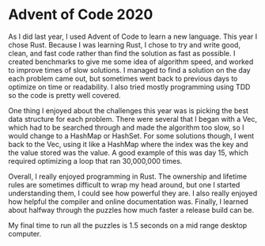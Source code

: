 Advent of Code 2020
===================

As I did last year, I used Advent of Code to learn a new language.
This year I chose Rust.
Because I was learning Rust, I chose to try and write good, clean, and fast code rather than find the solution as fast as possible.
I created benchmarks to give me some idea of algorithm speed, and worked to improve times of slow solutions.
I managed to find a solution on the day each problem came out, but sometimes went back to previous days to optimize on time or readability.
I also tried mostly programming using TDD so the code is pretty well covered.

One thing I enjoyed about the challenges this year was is picking the best data structure for each problem.
There were several that I began with a Vec, which had to be searched through and made the algorithm too slow, so I would change to a HashMap or HashSet.
For some solutions though, I went back to the Vec, using it like a HashMap where the index was the key and the value stored was the value.
A good example of this was day 15, which required optimizing a loop that ran 30,000,000 times.

Overall, I really enjoyed programming in Rust.
The ownership and lifetime rules are sometimes difficult to wrap my head around, but one I started understanding them, I could see how powerful they are.
I also really enjoyed how helpful the compiler and online documentation was.
Finally, I learned about halfway through the puzzles how much faster a release build can be.

My final time to run all the puzzles is 1.5 seconds on a mid range desktop computer.